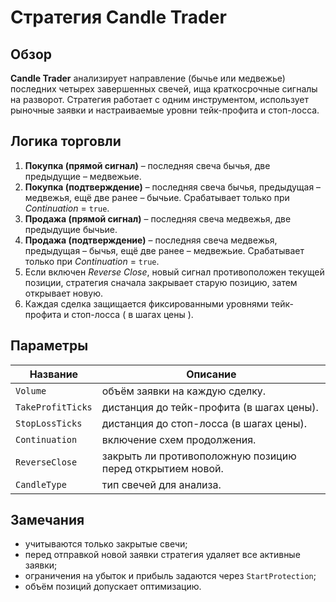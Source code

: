 # Стратегия Candle Trader

## Обзор

**Candle Trader** анализирует направление (бычье или медвежье) последних четырех завершенных свечей, ища краткосрочные сигналы на разворот. Стратегия работает с одним инструментом, использует рыночные заявки и настраиваемые уровни тейк-профита и стоп-лосса.

## Логика торговли

1. **Покупка (прямой сигнал)** – последняя свеча бычья, две предыдущие – медвежьие.
2. **Покупка (подтверждение)** – последняя свеча бычья, предыдущая – медвежья, ещё две ранее – бычьие. Срабатывает только при *Continuation* = `true`.
3. **Продажа (прямой сигнал)** – последняя свеча медвежья, две предыдущие бычьие.
4. **Продажа (подтверждение)** – последняя свеча медвежья, предыдущая – бычья, ещё две ранее – медвежьие. Срабатывает только при *Continuation* = `true`.
5. Если включен *Reverse Close*, новый сигнал противоположен текущей позиции, стратегия сначала закрывает старую позицию, затем открывает новую.
6. Каждая сделка защищается фиксированными уровнями тейк-профита и стоп-лосса ( в шагах цены ).

## Параметры

| Название | Описание |
|------|-------------|
| `Volume` | объём заявки на каждую сделку. |
| `TakeProfitTicks` | дистанция до тейк-профита (в шагах цены). |
| `StopLossTicks` | дистанция до стоп-лосса (в шагах цены). |
| `Continuation` | включение схем продолжения. |
| `ReverseClose` | закрыть ли противоположную позицию перед открытием новой. |
| `CandleType` | тип свечей для анализа. |

## Замечания

- учитываются только закрытые свечи;
- перед отправкой новой заявки стратегия удаляет все активные заявки;
- ограничения на убыток и прибыль задаются через `StartProtection`;
- объём позиций допускает оптимизацию.
